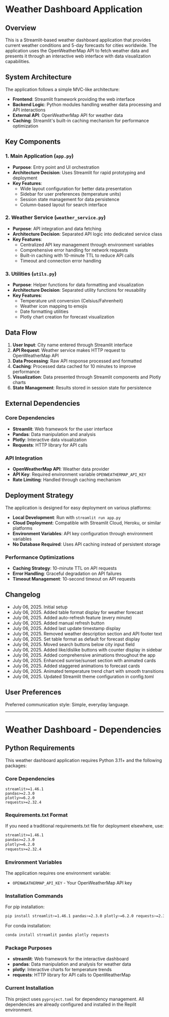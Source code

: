 # Weather Dashboard Application

## Overview

This is a Streamlit-based weather dashboard application that provides current weather conditions and 5-day forecasts for cities worldwide. The application uses the OpenWeatherMap API to fetch weather data and presents it through an interactive web interface with data visualization capabilities.

## System Architecture

The application follows a simple MVC-like architecture:

- **Frontend**: Streamlit framework providing the web interface
- **Backend Logic**: Python modules handling weather data processing and API interactions
- **External API**: OpenWeatherMap API for weather data
- **Caching**: Streamlit's built-in caching mechanism for performance optimization

## Key Components

### 1. Main Application (`app.py`)
- **Purpose**: Entry point and UI orchestration
- **Architecture Decision**: Uses Streamlit for rapid prototyping and deployment
- **Key Features**:
  - Wide layout configuration for better data presentation
  - Sidebar for user preferences (temperature units)
  - Session state management for data persistence
  - Column-based layout for search interface

### 2. Weather Service (`weather_service.py`)
- **Purpose**: API integration and data fetching
- **Architecture Decision**: Separated API logic into dedicated service class
- **Key Features**:
  - Centralized API key management through environment variables
  - Comprehensive error handling for network requests
  - Built-in caching with 10-minute TTL to reduce API calls
  - Timeout and connection error handling

### 3. Utilities (`utils.py`)
- **Purpose**: Helper functions for data formatting and visualization
- **Architecture Decision**: Separated utility functions for reusability
- **Key Features**:
  - Temperature unit conversion (Celsius/Fahrenheit)
  - Weather icon mapping to emojis
  - Date formatting utilities
  - Plotly chart creation for forecast visualization

## Data Flow

1. **User Input**: City name entered through Streamlit interface
2. **API Request**: Weather service makes HTTP request to OpenWeatherMap API
3. **Data Processing**: Raw API response processed and formatted
4. **Caching**: Processed data cached for 10 minutes to improve performance
5. **Visualization**: Data presented through Streamlit components and Plotly charts
6. **State Management**: Results stored in session state for persistence

## External Dependencies

### Core Dependencies
- **Streamlit**: Web framework for the user interface
- **Pandas**: Data manipulation and analysis
- **Plotly**: Interactive data visualization
- **Requests**: HTTP library for API calls

### API Integration
- **OpenWeatherMap API**: Weather data provider
- **API Key**: Required environment variable `OPENWEATHERMAP_API_KEY`
- **Rate Limiting**: Handled through caching mechanism

## Deployment Strategy

The application is designed for easy deployment on various platforms:

- **Local Development**: Run with `streamlit run app.py`
- **Cloud Deployment**: Compatible with Streamlit Cloud, Heroku, or similar platforms
- **Environment Variables**: API key configuration through environment variables
- **No Database Required**: Uses API caching instead of persistent storage

### Performance Optimizations
- **Caching Strategy**: 10-minute TTL on API requests
- **Error Handling**: Graceful degradation on API failures
- **Timeout Management**: 10-second timeout on API requests

## Changelog

- July 06, 2025. Initial setup
- July 06, 2025. Added table format display for weather forecast
- July 06, 2025. Added auto-refresh feature (every minute)
- July 06, 2025. Added manual refresh button
- July 06, 2025. Added last update timestamp display
- July 06, 2025. Removed weather description section and API footer text
- July 06, 2025. Set table format as default for forecast display
- July 06, 2025. Moved search buttons below city input field
- July 06, 2025. Added like/dislike buttons with counter display in sidebar
- July 06, 2025. Added comprehensive animations throughout the app
- July 06, 2025. Enhanced sunrise/sunset section with animated cards
- July 06, 2025. Added staggered animations to forecast cards
- July 06, 2025. Animated temperature trend chart with smooth transitions
- July 06, 2025. Updated Streamlit theme configuration in config.toml

## User Preferences

Preferred communication style: Simple, everyday language.

---

# Weather Dashboard - Dependencies

## Python Requirements

This weather dashboard application requires Python 3.11+ and the following packages:

### Core Dependencies

```
streamlit>=1.46.1
pandas>=2.3.0
plotly>=6.2.0
requests>=2.32.4
```

### Requirements.txt Format

If you need a traditional requirements.txt file for deployment elsewhere, use:

```txt
streamlit>=1.46.1
pandas>=2.3.0
plotly>=6.2.0
requests>=2.32.4
```

### Environment Variables

The application requires one environment variable:
- `OPENWEATHERMAP_API_KEY` - Your OpenWeatherMap API key

### Installation Commands

For pip installation:
```bash
pip install streamlit>=1.46.1 pandas>=2.3.0 plotly>=6.2.0 requests>=2.32.4
```

For conda installation:
```bash
conda install streamlit pandas plotly requests
```

### Package Purposes

- **streamlit**: Web framework for the interactive dashboard
- **pandas**: Data manipulation and analysis for weather data
- **plotly**: Interactive charts for temperature trends
- **requests**: HTTP library for API calls to OpenWeatherMap

### Current Installation

This project uses `pyproject.toml` for dependency management. All dependencies are already configured and installed in the Replit environment.